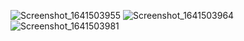 ![Screenshot_1641503955](https://user-images.githubusercontent.com/88926924/148453704-d6234037-b15f-4432-a12a-6bdd81c3094f.png)
![Screenshot_1641503964](https://user-images.githubusercontent.com/88926924/148453708-8251e98e-0432-4951-937a-b313c956b058.png)
![Screenshot_1641503981](https://user-images.githubusercontent.com/88926924/148453717-cb2ede4b-1c8a-4664-a89c-1f80941bfffc.png)
